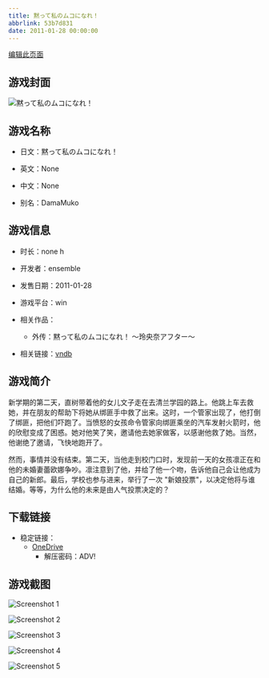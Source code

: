 ```yaml
---
title: 黙って私のムコになれ！
abbrlink: 53b7d831
date: 2011-01-28 00:00:00
---
```

[编辑此页面](https://github.com/ACG-3/ADV3-source/blob/main/source/_posts/games/%E9%BB%99%E3%81%A3%E3%81%A6%E7%A7%81%E3%81%AE%E3%83%A0%E3%82%B3%E3%81%AB%E3%81%AA%E3%82%8C%EF%BC%81.md)

## 游戏封面

![黙って私のムコになれ！](https://pan.timero.xyz/d/onedrive/img_lib_001/%E9%BB%99%E3%81%A3%E3%81%A6%E7%A7%81%E3%81%AE%E3%83%A0%E3%82%B3%E3%81%AB%E3%81%AA%E3%82%8C%EF%BC%81_cover.avif)


## 游戏名称

- 日文：黙って私のムコになれ！
- 英文：None
- 中文：None

- 别名：DamaMuko


## 游戏信息

- 时长：none h
- 开发者：ensemble
- 发售日期：2011-01-28
- 游戏平台：win
- 相关作品：
   - 外传：黙って私のムコになれ！ ～玲央奈アフター～

- 相关链接：[vndb](https://vndb.org/v5289)


## 游戏简介

新学期的第二天，直树带着他的女儿文子走在去清兰学园的路上。他跳上车去救她，并在朋友的帮助下将她从绑匪手中救了出来。这时，一个管家出现了，他打倒了绑匪，把他们吓跑了。当愤怒的女孩命令管家向绑匪乘坐的汽车发射火箭时，他的欣慰变成了困惑。她对他笑了笑，邀请他去她家做客，以感谢他救了她。当然，他谢绝了邀请，飞快地跑开了。

然而，事情并没有结束。第二天，当他走到校门口时，发现前一天的女孩凛正在和他的未婚妻蕾欧娜争吵。凛注意到了他，并给了他一个吻，告诉他自己会让他成为自己的新郎。最后，学校也参与进来，举行了一次 "新娘投票"，以决定他将与谁结婚。等等，为什么他的未来是由人气投票决定的？




## 下载链接

- 稳定链接：
    - [OneDrive](https://pan.timero.xyz/onedrive/adv_lib_001/%E9%BB%99%E3%81%A3%E3%81%A6%E7%A7%81%E3%81%AE%E3%83%A0%E3%82%B3%E3%81%AB%E3%81%AA%E3%82%8C%EF%BC%81)
        - 解压密码：ADV!



## 游戏截图


![Screenshot 1](https://pan.timero.xyz/d/onedrive/img_lib_001/%E9%BB%99%E3%81%A3%E3%81%A6%E7%A7%81%E3%81%AE%E3%83%A0%E3%82%B3%E3%81%AB%E3%81%AA%E3%82%8C%EF%BC%81_Screenshot_1.avif)

![Screenshot 2](https://pan.timero.xyz/d/onedrive/img_lib_001/%E9%BB%99%E3%81%A3%E3%81%A6%E7%A7%81%E3%81%AE%E3%83%A0%E3%82%B3%E3%81%AB%E3%81%AA%E3%82%8C%EF%BC%81_Screenshot_2.avif)

![Screenshot 3](https://pan.timero.xyz/d/onedrive/img_lib_001/%E9%BB%99%E3%81%A3%E3%81%A6%E7%A7%81%E3%81%AE%E3%83%A0%E3%82%B3%E3%81%AB%E3%81%AA%E3%82%8C%EF%BC%81_Screenshot_3.avif)

![Screenshot 4](https://pan.timero.xyz/d/onedrive/img_lib_001/%E9%BB%99%E3%81%A3%E3%81%A6%E7%A7%81%E3%81%AE%E3%83%A0%E3%82%B3%E3%81%AB%E3%81%AA%E3%82%8C%EF%BC%81_Screenshot_4.avif)

![Screenshot 5](https://pan.timero.xyz/d/onedrive/img_lib_001/%E9%BB%99%E3%81%A3%E3%81%A6%E7%A7%81%E3%81%AE%E3%83%A0%E3%82%B3%E3%81%AB%E3%81%AA%E3%82%8C%EF%BC%81_Screenshot_5.avif)


